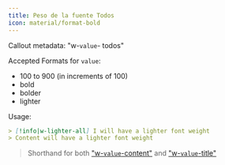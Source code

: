 ```yaml
---
title: Peso de la fuente Todos
icon: material/format-bold
---
```


Callout metadata: "w-`value`- todos"

Accepted Formats for `value`:

- 100 to 900 (in increments of 100)
- bold
- bolder
- lighter

Usage:

```md
> [!info|w-lighter-all] I will have a lighter font weight
> Content will have a lighter font weight
```
> Shorthand for both ["w-`value`-content"](../content-styling/page-14.md)
> and ["w-`value`-title"](../title-styling/page-24.md)

